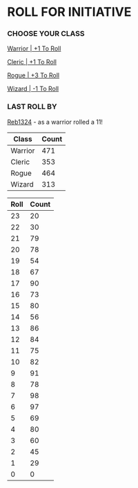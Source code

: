 # ROLL FOR INITIATIVE
### CHOOSE YOUR CLASS

[Warrior | +1 To Roll](https://github.com/benjaminsampica/benjaminsampica/issues/new?title=roll%7Cwarrior&body=Just+click+%27Submit+new+issue%27.)

[Cleric | +1 To Roll](https://github.com/benjaminsampica/benjaminsampica/issues/new?title=roll%7Ccleric&body=Just+click+%27Submit+new+issue%27.)

[Rogue | +3 To Roll](https://github.com/benjaminsampica/benjaminsampica/issues/new?title=roll%7Crogue&body=Just+click+%27Submit+new+issue%27.)

[Wizard | -1 To Roll](https://github.com/benjaminsampica/benjaminsampica/issues/new?title=roll%7Cwizard&body=Just+click+%27Submit+new+issue%27.)
### LAST ROLL BY
[Reb1324](https://www.github.com/Reb1324) - as a warrior rolled a 11!

|Class|Count|
|-|-|
|Warrior|471|
|Cleric|353|
|Rogue|464|
|Wizard|313|

|Roll|Count|
|-|-|
|23|20
|22|30
|21|79
|20|78
|19|54
|18|67
|17|90
|16|73
|15|80
|14|56
|13|86
|12|84
|11|75
|10|82
|9|91
|8|78
|7|98
|6|97
|5|69
|4|80
|3|60
|2|45
|1|29
|0|0
